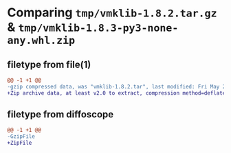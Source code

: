 # Comparing `tmp/vmklib-1.8.2.tar.gz` & `tmp/vmklib-1.8.3-py3-none-any.whl.zip`

## filetype from file(1)

```diff
@@ -1 +1 @@
-gzip compressed data, was "vmklib-1.8.2.tar", last modified: Fri May 26 06:27:21 2023, max compression
+Zip archive data, at least v2.0 to extract, compression method=deflate
```

## filetype from diffoscope

```diff
@@ -1 +1 @@
-GzipFile
+ZipFile
```

